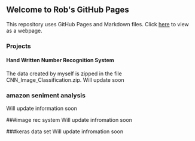 ## Welcome to Rob's GitHub Pages

This repository uses GitHub Pages and Markdown files. Click [here](https://robsap.github.io/Deep_Learning.html) to view as a webpage.

### Projects

#### Hand Written Number Recognition System
The data created by myself is zipped in the file CNN_Image_Classification.zip.
Will update soon

 
### amazon seniment analysis
Will update information soon

###image rec system
Will update infromation soon

###keras data set
Will update infromation soon

